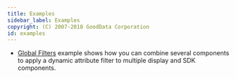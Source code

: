 ```yaml
---
title: Examples
sidebar_label: Examples
copyright: (C) 2007-2018 GoodData Corporation
id: examples
---
```


* [Global Filters](examples_global_filters.md) example shows how you can combine several components to apply a dynamic attribute filter to multiple display and SDK components.